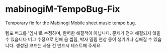 # mabinogiM-TempoBug-Fix
Temporary fix for the Mabinogi Mobile sheet music tempo bug.


템포 버그를 '임시'로 수정하며, 완벽한 해결책이 아닙니다.
문제가 전혀 해결되지 않을 수 있습니다
버그 수정으로 인해 음 씹힘, 박자 밀림 현상 등이 생기거나 심해질 수 있습니다.
생성된 코드는 사용 전 반드시 테스트해 주세요.
